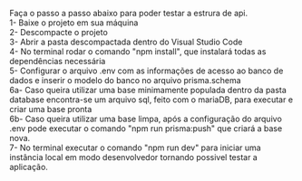 Faça o passo a passo abaixo para poder testar a estrura de api.<br>
1-  Baixe o projeto em sua máquina<br>
2-  Descompacte o projeto<br>
3-  Abrir a pasta descompactada dentro do Visual Studio Code<br>
4-  No terminal rodar o comando "npm install", que instalará todas as dependências necessária<br>
5-  Configurar o arquivo .env com as informações de acesso ao banco de dados e inserir o modelo do banco no arquivo prisma.schema <br>
6a- Caso queira utilizar uma base minimamente populada dentro da pasta database encontra-se um arquivo sql, feito com o mariaDB, para executar e criar uma base pronta<br>
6b- Caso queira utilizar uma base limpa, após a configuração do arquivo .env pode executar o comando "npm run prisma:push" que criará a base nova.<br>
7-  No terminal executar o comando "npm run dev" para iniciar uma instância local em modo desenvolvedor tornando possivel testar a aplicação.
<br>
